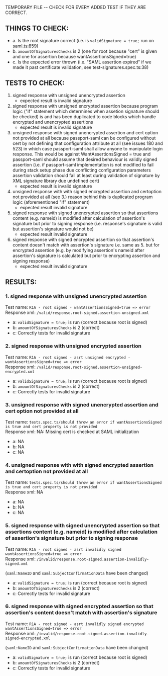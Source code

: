 TEMPORARY FILE -- CHECK FOR EVERY ADDED TEST IF THEY ARE CORRECT.

## THINGS TO CHECK:

- a. Is the root signature correct (i.e. is `validSignature = true;` run on saml.ts:859)
- b. `amountOfSignaturesChecks` is 2 (one for root because "cert" is given and one for assertion because wantAssertionsSigned=true)
- c. Is the expected error thrown (i.e. "SAML assertion expired" if we made it past certificate validation, see test-signatures.spec.ts:38)

## TESTS TO CHECK:

1.  signed response with unsigned unencrypted assertion
    - expected result is invalid signature
2.  signed response with unsigned encrypted assertion
    because program logic ("if" statement which determines when assetion signature should be checked) is and has been duplicated to code blocks which handle encrypted and unencrypted assertions
    - expected result is invalid signature
3.  unsigned response with signed unencrypted assertion and cert option not provided at all
    because passport-saml can be configured without cert by not defining that configuration attribute at all (see issues 180 and 523) in which case passport-saml shall allow anyone to manipulate login response. This would be against WantAssertionsSigned = true and passport-saml should assume that desired behaviour is validly signed assertion (i.e. if passport-saml implementation is not modified to fail during stack setup phase due conflicting configuration parameters assertion validation should fail at least during validation of signature by XML signature library due undefined cert)
    - expected result is invalid signature
4.  unsigned response with with signed encrypted assertion and certoption not provided at all (see 3.)
    reason behind this is duplicated program logic (aforementioned "if" statement)
    - expected result invalid signature
5.  signed response with signed unencrypted assertion so that assertions content (e.g. nameid) is modified after calculation of assertion's signature but prior to signing response (i.e. response's signature is valid but assertion's signature would not be)
    - expected result invalid signature
6.  signed response with signed encrypted assertion so that assertion's content doesn't match with assertion's signature
    i.e. same as 5. but for encrypted assertion (e.g. by modifying assertion's nameid after assertion's signature is calculated but prior to encrypting assertion and signing response)
    - expected result invalid signature

## RESULTS:

### 1. signed response with unsigned unencrypted assertion

Test name: `R1A - root signed - wantAssertionsSigned=true => error`  
Response xml: `/valid/response.root-signed.assertion-unsigned.xml`

- a: `validSignature = true;` is run (correct because root is signed)
- b: `amountOfSignaturesChecks` is 2 (correct)
- c: Correctly tests for invalid signature

### 2. signed response with unsigned encrypted assertion

Test name: `R1A - root signed - asrt unsigned encrypted -wantAssertionsSigned=true => error`  
Response xml: `/valid/response.root-signed.assertion-unsigned-encrypted.xml`

- a: `validSignature = true;` is run (correct because root is signed)
- b: `amountOfSignaturesChecks` is 2 (correct)
- c: Correctly tests for invalid signature

### 3. unsigned response with signed unencrypted assertion and cert option not provided at all

Test name: `tests.spec.ts/should throw an error if wantAssertionsSigned is true and cert property is not provided`  
Response xml: NA: Missing cert is checked at SAML initialization

- a: NA
- b: NA
- c: NA

### 4. unsigned response with with signed encrypted assertion and certoption not provided at all

Test name: `tests.spec.ts/should throw an error if wantAssertionsSigned is true and cert property is not provided`  
Response xml: NA

- a: NA
- b: NA
- c: NA

### 5. signed response with signed unencrypted assertion so that assertions content (e.g. nameid) is modified after calculation of assertion's signature but prior to signing response

Test name: `R1A - root signed - asrt invalidly signed wantAssertionsSigned=true => error`  
Response xml: `/invalid/response.root-signed.assertion-invalidly-signed.xml`

(`saml:NameID` and `saml:SubjectConfirmationData` have been changed)

- a: `validSignature = true;` is run (correct because root is signed)
- b: `amountOfSignaturesChecks` is 2 (correct)
- c: Correctly tests for invalid signature

### 6. signed response with signed encrypted assertion so that assertion's content doesn't match with assertion's signature

Test name: `R1A - root signed - asrt invalidly signed encrypted wantAssertionsSigned=true => error`  
Response xml: `/invalid/response.root-signed.assertion-invalidly-signed-encrypted.xml`

(`saml:NameID` and `saml:SubjectConfirmationData` have been changed)

- a: `validSignature = true;` is run (correct because root is signed)
- b: `amountOfSignaturesChecks` is 2 (correct)
- c: Correctly tests for invalid signature
